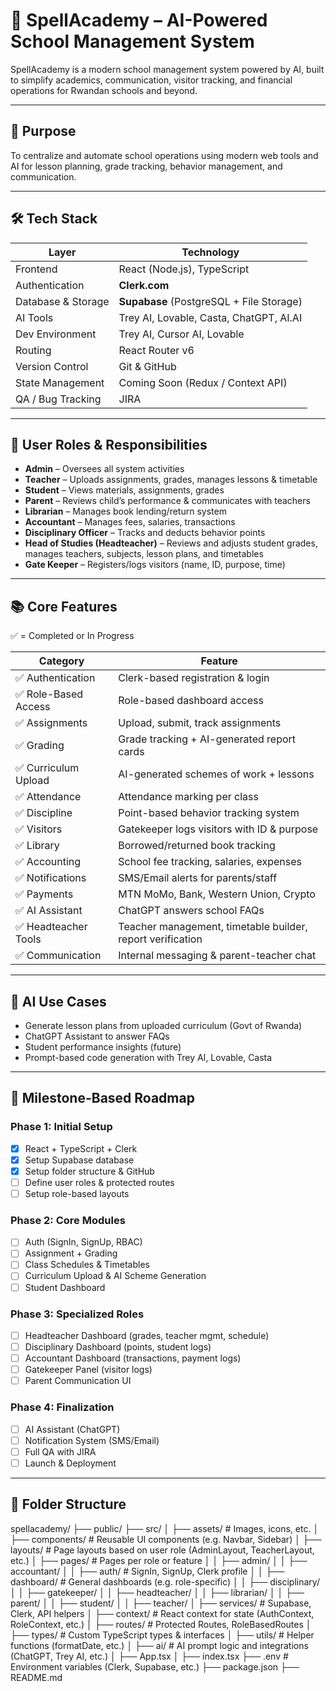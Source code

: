 # 🏫 SpellAcademy – AI-Powered School Management System

SpellAcademy is a modern school management system powered by AI, built to simplify academics, communication, visitor tracking, and financial operations for Rwandan schools and beyond.

---

## 🎯 Purpose

To centralize and automate school operations using modern web tools and AI for lesson planning, grade tracking, behavior management, and communication.

---

## 🛠️ Tech Stack

| Layer | Technology |
|------|------------|
| Frontend | React (Node.js), TypeScript |
| Authentication | **Clerk.com** |
| Database & Storage | **Supabase** (PostgreSQL + File Storage) |
| AI Tools | Trey AI, Lovable, Casta, ChatGPT, AI.AI |
| Dev Environment | Trey AI, Cursor AI, Lovable |
| Routing | React Router v6 |
| Version Control | Git & GitHub |
| State Management | Coming Soon (Redux / Context API) |
| QA / Bug Tracking | JIRA |

---

## 👥 User Roles & Responsibilities

- **Admin** – Oversees all system activities
- **Teacher** – Uploads assignments, grades, manages lessons & timetable
- **Student** – Views materials, assignments, grades
- **Parent** – Reviews child’s performance & communicates with teachers
- **Librarian** – Manages book lending/return system
- **Accountant** – Manages fees, salaries, transactions
- **Disciplinary Officer** – Tracks and deducts behavior points
- **Head of Studies (Headteacher)** – Reviews and adjusts student grades, manages teachers, subjects, lesson plans, and timetables
- **Gate Keeper** – Registers/logs visitors (name, ID, purpose, time)

---

## 📚 Core Features

✅ = Completed or In Progress

| Category | Feature |
|---------|---------|
| ✅ Authentication | Clerk-based registration & login |
| ✅ Role-Based Access | Role-based dashboard access |
| ✅ Assignments | Upload, submit, track assignments |
| ✅ Grading | Grade tracking + AI-generated report cards |
| ✅ Curriculum Upload | AI-generated schemes of work + lessons |
| ✅ Attendance | Attendance marking per class |
| ✅ Discipline | Point-based behavior tracking system |
| ✅ Visitors | Gatekeeper logs visitors with ID & purpose |
| ✅ Library | Borrowed/returned book tracking |
| ✅ Accounting | School fee tracking, salaries, expenses |
| ✅ Notifications | SMS/Email alerts for parents/staff |
| ✅ Payments | MTN MoMo, Bank, Western Union, Crypto |
| ✅ AI Assistant | ChatGPT answers school FAQs |
| ✅ Headteacher Tools | Teacher management, timetable builder, report verification |
| ✅ Communication | Internal messaging & parent-teacher chat |

---

## 🧠 AI Use Cases

- Generate lesson plans from uploaded curriculum (Govt of Rwanda)
- ChatGPT Assistant to answer FAQs
- Student performance insights (future)
- Prompt-based code generation with Trey AI, Lovable, Casta

---

## 📅 Milestone-Based Roadmap

### Phase 1: Initial Setup
- [x] React + TypeScript + Clerk
- [x] Setup Supabase database
- [x] Setup folder structure & GitHub
- [ ] Define user roles & protected routes
- [ ] Setup role-based layouts

### Phase 2: Core Modules
- [ ] Auth (SignIn, SignUp, RBAC)
- [ ] Assignment + Grading
- [ ] Class Schedules & Timetables
- [ ] Curriculum Upload & AI Scheme Generation
- [ ] Student Dashboard

### Phase 3: Specialized Roles
- [ ] Headteacher Dashboard (grades, teacher mgmt, schedule)
- [ ] Disciplinary Dashboard (points, student logs)
- [ ] Accountant Dashboard (transactions, payment logs)
- [ ] Gatekeeper Panel (visitor logs)
- [ ] Parent Communication UI

### Phase 4: Finalization
- [ ] AI Assistant (ChatGPT)
- [ ] Notification System (SMS/Email)
- [ ] Full QA with JIRA
- [ ] Launch & Deployment

---

## 📁 Folder Structure

spellacademy/
├── public/
├── src/
│   ├── assets/                  # Images, icons, etc.
│   ├── components/             # Reusable UI components (e.g. Navbar, Sidebar)
│   ├── layouts/                # Page layouts based on user role (AdminLayout, TeacherLayout, etc.)
│   ├── pages/                  # Pages per role or feature
│   │   ├── admin/
│   │   ├── accountant/
│   │   ├── auth/               # SignIn, SignUp, Clerk profile
│   │   ├── dashboard/          # General dashboards (e.g. role-specific)
│   │   ├── disciplinary/
│   │   ├── gatekeeper/
│   │   ├── headteacher/
│   │   ├── librarian/
│   │   ├── parent/
│   │   ├── student/
│   │   ├── teacher/
│   ├── services/               # Supabase, Clerk, API helpers
│   ├── context/                # React context for state (AuthContext, RoleContext, etc.)
│   ├── routes/                 # Protected Routes, RoleBasedRoutes
│   ├── types/                  # Custom TypeScript types & interfaces
│   ├── utils/                  # Helper functions (formatDate, etc.)
│   ├── ai/                     # AI prompt logic and integrations (ChatGPT, Trey AI, etc.)
│   ├── App.tsx
│   ├── index.tsx
├── .env                        # Environment variables (Clerk, Supabase, etc.)
├── package.json
├── README.md
